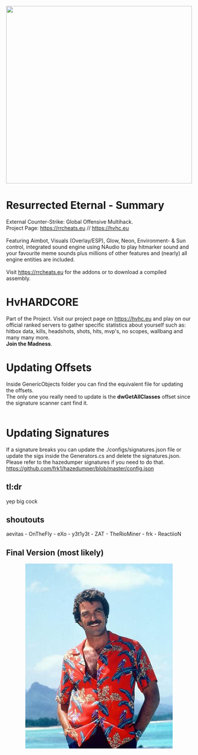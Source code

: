 <p align="center">
  <img width="100%" height="480" src="https://rrcheats.eu/assets/flex/de_mirage_dark.jpg">
</p>

# Resurrected Eternal - Summary
External Counter-Strike: Global Offensive Multihack.<br>
Project Page: https://rrcheats.eu // https://hvhc.eu<br><br>
Featuring Aimbot, Visuals (Overlay/ESP), Glow, Neon, Environment- & Sun control, integrated sound engine using NAudio to play hitmarker sound and your favourite meme sounds plus millions of other features and (nearly) all engine entities are included.<br><br>
Visit https://rrcheats.eu for the addons or to download a compiled assembly.

# HvHARDCORE
Part of the Project. Visit our project page on https://hvhc.eu and play on our official ranked servers to gather specific statistics about yourself such as: <br>hitbox data, kills, headshots, shots, hits, mvp's, no scopes, wallbang and many many more.<br>
<strong>Join the Madness</strong>.



# Updating Offsets
Inside GenericObjects folder you can find the equivalent file for updating the offsets.<br>
The only one you really need to update is the <strong>dwGetAllClasses</strong> offset since the signature scanner cant find it.<br>
<br>
# Updating Signatures
If a signature breaks you can update the ./configs/signatures.json file or update the sigs inside the Generators.cs and delete the signatures.json. <br>Please refer to the hazedumper signatures if you need to do that.<br>https://github.com/frk1/hazedumper/blob/master/config.json

## tl:dr
yep big cock

## shoutouts

aevitas - OnTheFly - eXo - y3t1y3t - ZAT - TheRioMiner - frk - ReactiioN

## Final Version (most likely)
<p align="center">
  <img src="https://github.com/sirk1x/ResurrectedEternal/blob/main/magnum.jpg?raw=true">
</p>
